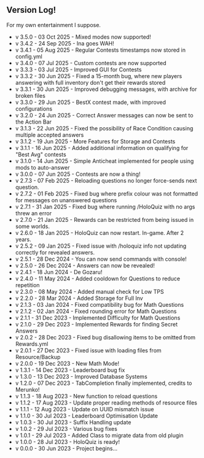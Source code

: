 ## Version Log!
For my own entertainment I suppose.

- v 3.5.0 - 03 Oct 2025 - Mixed modes now supported!
- v 3.4.2 - 24 Sep 2025 - Ina goes WAH!
- v 3.4.1 - 05 Aug 2025 - Regular Contests timestamps now stored in config.yml
- v 3.4.0 - 07 Jul 2025 - Custom contests are now supported
- v 3.3.3 - 03 Jul 2025 - Improved GUI for Contests
- v 3.3.2 - 30 Jun 2025 - Fixed a 15-month bug, where new players answering with full inventory don't get their rewards stored
- v 3.3.1 - 30 Jun 2025 - Improved debugging messages, with archive for broken files
- v 3.3.0 - 29 Jun 2025 - BestX contest made, with improved configurations
- v 3.2.0 - 24 Jun 2025 - Correct Answer messages can now be sent to the Action Bar
- v 3.1.3 - 22 Jun 2025 - Fixed the possibility of Race Condition causing multiple accepted answers
- v 3.1.2 - 19 Jun 2025 - More Features for Storage and Contests
- v 3.1.1 - 16 Jun 2025 - Added additional information on qualifying for "Best Avg" contests
- v 3.1.0 - 14 Jun 2025 - Simple Anticheat implemented for people using mods to auto-answer
- v 3.0.0 - 07 Jun 2025 - Contests are now a thing!
- v 2.7.3 - 07 Feb 2025 - Reloading questions no longer force-sends next question.
- v 2.7.2 - 01 Feb 2025 - Fixed bug where prefix colour was not formatted for messages on unanswered questions
- v 2.7.1 - 31 Jan 2025 - Fixed bug where running /HoloQuiz with no args threw an error
- v 2.7.0 - 21 Jan 2025 - Rewards can be restricted from being issued in some worlds.
- v 2.6.0 - 18 Jan 2025 - HoloQuiz can now restart. In-game. After 2 years.
- v 2.5.2 - 09 Jan 2025 - Fixed issue with /holoquiz info not updating correctly for revealed answers.
- v 2.5.1 - 28 Dec 2024 - You can now send commands with console!
- v 2.5.0 - 26 Dec 2024 - Answers can now be revealed!
- v 2.4.1 - 18 Jun 2024 - De Gozaru!
- v 2.4.0 - 11 May 2024 - Added cooldown for Questions to reduce repetition
- v 2.3.0 - 08 May 2024 - Added manual check for Low TPS
- v 2.2.0 - 28 Mar 2024 - Added Storage for Full Inv
- v 2.1.3 - 03 Jan 2024 - Fixed compatibility bug for Math Questions
- v 2.1.2 - 02 Jan 2024 - Fixed rounding error for Math Questions
- v 2.1.1 - 31 Dec 2023 - Implemented Difficulty for Math Questions
- v 2.1.0 - 29 Dec 2023 - Implemented Rewards for finding Secret Answers
- v 2.0.2 - 28 Dec 2023 - Fixed bug disallowing items to be omitted from Rewards.yml
- v 2.0.1 - 27 Dec 2023 - Fixed issue with loading files from Resource/Backup
- v 2.0.0 - 19 Dec 2023 - New Math Mode!
- v 1.3.1 - 14 Dec 2023 - Leaderboard bug fix
- v 1.3.0 - 13 Dec 2023 - Improved Database Systems
- v 1.2.0 - 07 Dec 2023 - TabCompletion finally implemented, credits to Merunko!
- v 1.1.3 - 18 Aug 2023 - New function to reload questions
- v 1.1.2 - 17 Aug 2023 - Update proper reading methods of resource files
- v 1.1.1 - 12 Aug 2023 - Update on UUID mismatch issue
- v 1.1.0 - 30 Jul 2023 - Leaderboard Optimisation Update
- v 1.0.3 - 30 Jul 2023 - Suffix Handling update
- v 1.0.2 - 29 Jul 2023 - Various bug fixes
- v 1.0.1 - 29 Jul 2023 - Added Class to migrate data from old plugin
- v 1.0.0 - 28 Jul 2023 - HoloQuiz is ready!
- v 0.0.0 - 30 Jun 2023 - Project begins...







